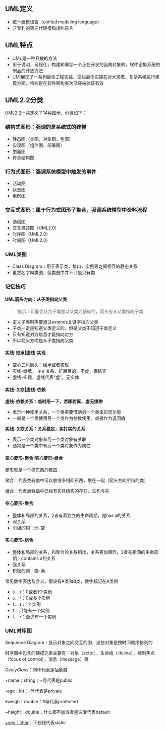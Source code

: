 ## UML定义

- 统一建模语言（unified modeling language）
- 非专利的第三代建模和规约语言

## UML特点

- UML是一种开放的方法
- 用于说明，可视化，构建和编写一个正在开发的面向对象的，软件密集系统的制品的开放方法
- UMl展现了一系列最佳工程实践，这些最佳实践在对大规模，复杂系统进行建模方面，特别是在软件架构层次已经被验证有效

## UML2.2分类

UML2.2一共定义了14种图示，分类如下：

### 结构式图形：强调的是系统式的建模

- 静态图（类图，对象图，包图）
- 实现图（组件图，部署图）
- 刨面图
- 符合结构图

### 行为式图形：强调系统模型中触发的事件

- 活动图
- 状态图
- 用例图

### 交互式图形：属于行为式图形子集合，强调系统模型中资料流程

- 通信图
- 交互概述图（UML2.0）
- 时序图（UML2.0）
- 时间图（UML2.0）

### UML类图

- Class Diagram：用于表示类，接口，实例等之间相互的静态关系
- 虽然名字叫类图，但类图中并不只是只有类

### 记忆技巧

#### UML箭头方向：从子类指向父类

> 提示：可能会认为子类是以父类为基础的，箭头应从父类指向子类

- 定义子类时需要通过extends关键字指向父类
- 子类一定是知道父类定义的，但是父类不知道子类定义
- 只有知道对方信息才能指向对方
- 所以箭头方向是从子类指向父类

#### 实线-继承|虚线-实现

- 空心三角箭头：继承或者实现
- 实线-继承， is a 关系，扩展目的，不虚，很结实
- 虚线-实现，虚线代表“虚”，无实体

#### 实线-关联|虚线-依赖

**虚线-依赖关系：临时用一下，若即若离，虚无缥缈**

- 表示一种使用关系，一个类需要借助另一个类来实现功能
- 一般是一个类使用另一个类作为参数使用，或者作为返回值

**实线-关联关系：关系稳定，实打实的关系**

- 表示一个类对象和另一个类对象有关联
- 通常是一个类中有另一个类对象作为属性

#### 空心菱形-聚合|实心菱形-组合

菱形就是一个盛东西的器皿

聚合：代表空器皿中可以放很多相同东西，聚在一起（箭头方向所指的类）

组合：代表满器皿中已经有实体结构的存在，生死与共

#### 空心菱形-聚合

- 整体和局部的关系，2者有着独立的生命周期，是has a的关系
- 弱关系
- 消极的词：弱-空

#### 实心菱形-组合

- 整体和局部的关系，和聚合的关系相比，关系更加强烈，2者有相同的生命周期，contains a的关系
- 强关系
- 积极的词：强-满

常见数字表达及含义，假设有A类和B类，数字标记在A类侧

- `0..1`：0或者1个实例
- `0..*`：0或多个实例
- `1..1`：1个实例
- `1`：只能有一个实例
- `1..*`：至少有一个实例

### UML时序图

Sequence Diagram：显示对象之间交互的图，这些对象是按时间顺序排列的

时序图中包含的建模元素主要有：对象（actor），生命线（lifeline），控制焦点（focus of control），消息（message）等

*GeelyClass*：斜体代表是抽象类

+name：string：+号代表是public

-age：int：-号代表是private

`#`weigh：double：#号代表protected

~height：double：什么都不加或者是波浪代表default

<u>+sex：char</u>：下划线代表static